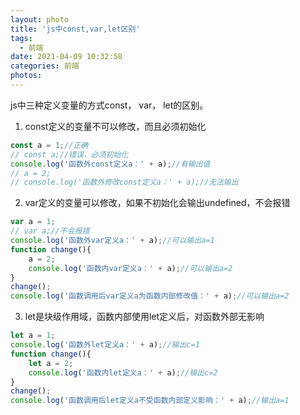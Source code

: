 ```yaml
---
layout: photo
title: 'js中const,var,let区别'
tags:
  - 前端
date: 2021-04-09 10:32:58
categories: 前端
photos:
---
```

js中三种定义变量的方式const， var， let的区别。
<!--more-->
1. const定义的变量不可以修改，而且必须初始化
```javascript
const a = 1;//正确
// const a;//错误，必须初始化 
console.log('函数外const定义a：' + a);//有输出值
// a = 2;
// console.log('函数外修改const定义a：' + a);//无法输出 
```
2. var定义的变量可以修改，如果不初始化会输出undefined，不会报错
```javascript
var a = 1;
// var a;//不会报错
console.log('函数外var定义a：' + a);//可以输出a=1
function change(){
	a = 2;
	console.log('函数内var定义a：' + a);//可以输出a=2
} 
change();
console.log('函数调用后var定义a为函数内部修改值：' + a);//可以输出a=2
```
3. let是块级作用域，函数内部使用let定义后，对函数外部无影响
```javascript
let a = 1;
console.log('函数外let定义a：' + a);//输出c=1
function change(){
	let a = 2;
	console.log('函数内let定义a：' + a);//输出c=2
} 
change();
console.log('函数调用后let定义a不受函数内部定义影响：' + a);//输出a=1
```

